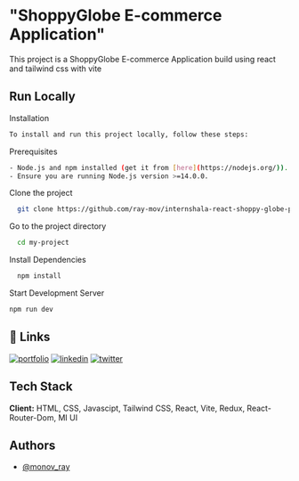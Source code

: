 # "ShoppyGlobe E-commerce Application"

This project is a ShoppyGlobe E-commerce Application build using react and tailwind css with vite

## Run Locally

Installation

```bash
To install and run this project locally, follow these steps:
```

Prerequisites

```bash
- Node.js and npm installed (get it from [here](https://nodejs.org/)).
- Ensure you are running Node.js version >=14.0.0.
```

Clone the project

```bash
  git clone https://github.com/ray-mov/internshala-react-shoppy-globe-project.git
```

Go to the project directory

```bash
  cd my-project
```

Install Dependencies

```bash
  npm install
```

Start Development Server

```bash
npm run dev
```

## 🔗 Links

[![portfolio](https://img.shields.io/badge/my_portfolio-000?style=for-the-badge&logo=ko-fi&logoColor=white)](https://katherineoelsner.com/)
[![linkedin](https://img.shields.io/badge/linkedin-0A66C2?style=for-the-badge&logo=linkedin&logoColor=white)](https://www.linkedin.com/)
[![twitter](https://img.shields.io/badge/twitter-1DA1F2?style=for-the-badge&logo=twitter&logoColor=white)](https://twitter.com/)

## Tech Stack

**Client:** HTML, CSS, Javascipt, Tailwind CSS,
React, Vite, Redux, React-Router-Dom, MI UI

## Authors

- [@monov_ray](https://www.github.com/monov_ray)
